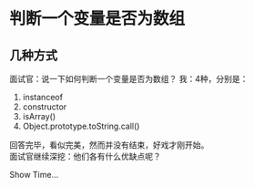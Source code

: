 # 判断一个变量是否为数组

## 几种方式
面试官：说一下如何判断一个变量是否为数组？
我：4种，分别是：
1. instanceof
2. constructor
3. isArray()
4. Object.prototype.toString.call()

回答完毕，看似完美，然而并没有结束，好戏才刚开始。  
面试官继续深挖：他们各有什么优缺点呢？  

Show Time...


